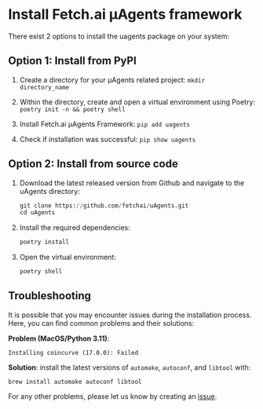 # Install Fetch.ai μAgents framework

There exist 2 options to install the uagents package on your system:

## Option 1: Install from PyPI

1. Create a directory for your μAgents related project: `mkdir directory_name`

2. Within the directory, create and open a virtual environment using Poetry: `poetry init -n && poetry shell`

3. Install Fetch.ai μAgents Framework: `pip add uagents`

4. Check if installation was successful: `pip show uagents`

## Option 2: Install from source code

1. Download the latest released version from Github and navigate to the uAgents directory:

    ```py
    git clone https://github.com/fetchai/uAgents.git
    cd uAgents
    ```

2. Install the required dependencies:

    ```py
    poetry install
    ```

3. Open the virtual environment:

    ```py
    poetry shell
    ```

## Troubleshooting

It is possible that you may encounter issues during the installation process.
Here, you can find common problems and their solutions:

**Problem (MacOS/Python 3.11)**: 

   `Installing coincurve (17.0.0): Failed`

**Solution**: install the latest versions of `automake`, `autoconf`, and `libtool` with: 

   `brew install automake autoconf libtool`

For any other problems, please let us know by creating an [issue](https://github.com/fetchai/uAgents/issues).
